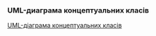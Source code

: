 ### UML-диаграма концептуальних класів

[UML-діаграма концептуальних класів](UML-ConceptClasses.puml)
